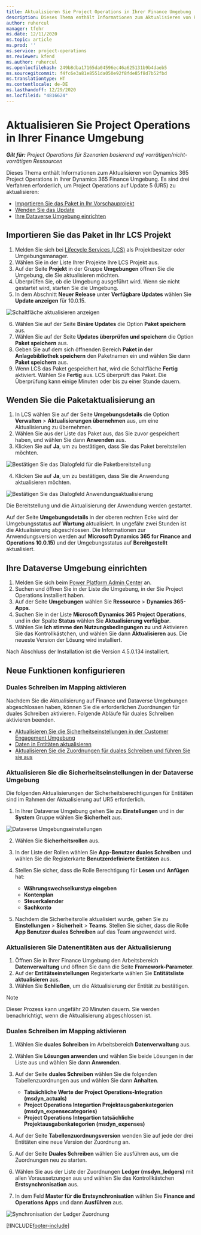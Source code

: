 ```yaml
---
title: Aktualisieren Sie Project Operations in Ihrer Finance Umgebung
description: Dieses Thema enthält Informationen zum Aktualisieren von Project Operations in Ihrer Dynamics 365 Finance Umgebung.
author: ruhercul
manager: tfehr
ms.date: 12/11/2020
ms.topic: article
ms.prod: ''
ms.service: project-operations
ms.reviewer: kfend
ms.author: ruhercul
ms.openlocfilehash: 249b8dba17165da04596ec46a625131b9b4daeb5
ms.sourcegitcommit: f4fc6e3a81e8551da050e92f8fde85f8d7b52fbd
ms.translationtype: HT
ms.contentlocale: de-DE
ms.lasthandoff: 12/29/2020
ms.locfileid: "4816624"
---
```

# <a name="update-project-operations-in-your-finance-environment"></a>Aktualisieren Sie Project Operations in Ihrer Finance Umgebung

_**Gilt für:** Project Operations für Szenarien basierend auf vorrätigen/nicht-vorrätigen Ressourcen_


Dieses Thema enthält Informationen zum Aktualisieren von Dynamics 365 Project Operations in Ihrer Dynamics 365 Finance Umgebung. Es sind drei Verfahren erforderlich, um Project Operations auf Update 5 (UR5) zu aktualisieren:

- [Importieren Sie das Paket in Ihr Vorschauprojekt](#import)
- [Wenden Sie das Update](#apply)
- [Ihre Dataverse Umgebung einrichten](#update)

## <a name="import-the-package-into-your-lcs-project"></a><a name="import">Importieren Sie das Paket in Ihr LCS Projekt</a>

1. Melden Sie sich bei [Lifecycle Services (LCS)](https://lcs.dynamics.com/) als Projektbesitzer oder Umgebungsmanager.
2. Wählen Sie in der Liste Ihrer Projekte Ihre LCS Projekt aus.
3. Auf der Seite **Projekt** in der Gruppe **Umgebungen** öffnen Sie die Umgebung, die Sie aktualisieren möchten.
4. Überprüfen Sie, ob die Umgebung ausgeführt wird. Wenn sie nicht gestartet wird, starten Sie die Umgebung.
5. In dem Abschnitt **Neuer Release** unter **Verfügbare Updates** wählen Sie **Update anzeigen** für 10.0.15.

![Schaltfläche aktualisieren anzeigen](media/view-update.png)

6. Wählen Sie auf der Seite **Binäre Updates** die Option **Paket speichern** aus.
7. Wählen Sie auf der Seite **Updates überprüfen und speichern** die Option **Paket speichern** aus.
8. Geben Sie auf dem sich öffnenden Bereich **Paket in der Anlagebibliothek speichern** den Paketnamen ein und wählen Sie dann **Paket speichern** aus.
9. Wenn LCS das Paket gespeichert hat, wird die Schaltfläche **Fertig** aktiviert. Wählen Sie **Fertig** aus. LCS überprüft das Paket. Die Überprüfung kann einige Minuten oder bis zu einer Stunde dauern.


## <a name="apply-the-package-update"></a><a name="apply"></a>Wenden Sie die Paketaktualisierung an

1. In LCS wählen Sie auf der Seite **Umgebungsdetails** die Option **Verwalten** > **Aktualisierungen übernehmen** aus, um eine Aktualisierung zu übernehmen.
2. Wählen Sie aus der Liste das Paket aus, das Sie zuvor gespeichert haben, und wählen Sie dann **Anwenden** aus.
3. Klicken Sie auf **Ja**, um zu bestätigen, dass Sie das Paket bereitstellen möchten.

![Bestätigen Sie das Dialogfeld für die Paketbereitstellung](media/confirm-package-deployment.png)

4. Klicken Sie auf **Ja**, um zu bestätigen, dass Sie die Anwendung aktualisieren möchten.

![Bestätigen Sie das Dialogfeld Anwendungsaktualisierung](media/confirm-application-update.png)

Die Bereitstellung und die Aktualisierung der Anwendung werden gestartet. 

Auf der Seite **Umgebungsdetails** in der oberen rechten Ecke wird der Umgebungsstatus auf **Wartung** aktualisiert. In ungefähr zwei Stunden ist die Aktualisierung abgeschlossen. Die Informationen zur Anwendungsversion werden auf **Microsoft Dynamics 365 for Finance and Operations 10.0.15)** und der Umgebungsstatus auf **Bereitgestellt** aktualisiert.


## <a name="update-your-dataverse-environment"></a><a name="update">Ihre Dataverse Umgebung einrichten</a>

1. Melden Sie sich beim [Power Platform Admin Center](https://admin.powerplatform.com/) an.
2. Suchen und öffnen Sie in der Liste die Umgebung, in der Sie Project Operations installiert haben.
3. Auf der Seite **Umgebungen** wählen Sie **Ressource** > **Dynamics 365-Apps**.
4. Suchen Sie in der Liste **Microsoft Dynamics 365 Project Operations**, und in der Spalte **Status** wählen Sie **Aktualisierung verfügbar**.
5. Wählen Sie **Ich stimme den Nutzungsbedingungen zu** und Aktivieren Sie das Kontrollkästchen, und wählen Sie dann **Aktualisieren** aus. Die neueste Version der Lösung wird installiert.

Nach Abschluss der Installation ist die Version 4.5.0.134 installiert.

## <a name="configure-new-features"></a>Neue Funktionen konfigurieren

### <a name="enable-dual-write-mapping"></a>Duales Schreiben im Mapping aktivieren

Nachdem Sie die Aktualisierung auf Finance und Dataverse Umgebungen abgeschlossen haben, können Sie die erforderlichen Zuordnungen für duales Schreiben aktivieren. Folgende Abläufe für duales Schreiben aktivieren beenden.

- [Aktualisieren Sie die Sicherheitseinstellungen in der Customer Engagement Umgebung](#security)
- [Daten in Entitäten aktualisieren](#refresh)
- [Aktualisieren Sie die Zuordnungen für duales Schreiben und führen Sie sie aus](#run)

### <a name="update-security-settings-on-the-dataverse-environment"></a><a name="security"></a>Aktualisieren Sie die Sicherheitseinstellungen in der Dataverse Umgebung

Die folgenden Aktualisierungen der Sicherheitsberechtigungen für Entitäten sind im Rahmen der Aktualisierung auf UR5 erforderlich.

1. In Ihrer Dataverse Umgebung gehen Sie zu **Einstellungen** und in der **System** Gruppe wählen Sie **Sicherheit** aus.

![Dataverse Umgebungseinstellungen](media/Picture21.png)

2. Wählen Sie **Sicherheitsrollen** aus.
3. In der Liste der Rollen wählen Sie **App-Benutzer duales Schreiben** und wählen Sie die Registerkarte **Benutzerdefinierte Entitäten** aus. 
4. Stellen Sie sicher, dass die Rolle Berechtigung für **Lesen** und **Anfügen** hat:

      - **Währungswechselkurstyp eingeben**
      - **Kontenplan** 
      - **Steuerkalender** 
      - **Sachkonto**

5. Nachdem die Sicherheitsrolle aktualisiert wurde, gehen Sie zu **Einstellungen** > **Sicherheit** > **Teams**. Stellen Sie sicher, dass die Rolle **App Benutzer duales Schreiben** auf das Team angewendet wird. 

### <a name="refresh-data-entities-from-the-update"></a><a name="refresh"></a>Aktualisieren Sie Datenentitäten aus der Aktualisierung

1. Öffnen Sie in Ihrer Finance Umgebung den Arbeitsbereich **Datenverwaltung** und öffnen Sie dann die Seite **Framework-Parameter**.
2. Auf der **Entitätseinstellungen** Registerkarte wählen Sie **Entitätsliste aktualisieren** aus.
3. Wählen Sie **Schließen**, um die Aktualisierung der Entität zu bestätigen.

 > [!NOTE]
 > Dieser Prozess kann ungefähr 20 Minuten dauern. Sie werden benachrichtigt, wenn die Aktualisierung abgeschlossen ist.

### <a name="update-dual-write-mappings"></a><a name="run"></a>Duales Schreiben im Mapping aktivieren

1. Wählen Sie **duales Schreiben** im Arbeitsbereich **Datenverwaltung** aus.
2. Wählen Sie **Lösungen anwenden** und wählen Sie beide Lösungen in der Liste aus und wählen Sie dann **Anwenden**.
3. Auf der Seite **duales Schreiben** wählen Sie die folgenden Tabellenzuordnungen aus und wählen Sie dann **Anhalten**.

    - **Tatsächliche Werte der Project Operations-Integration (msdyn_actuals)**
    - **Project Operations Integartion Projektausgabenkategorien (msdyn_expensecategories)**
    - **Project Operations Integartion tatsächliche Projektausgabenkategorien (msdyn_expenses)**

4. Auf der Seite **Tabellenzuordnungsversion** wenden Sie auf jede der drei Entitäten eine neue Version der Zuordnung an.
5. Auf der Seite **Duales Schreiben** wählen Sie ausführen aus, um die Zuordnungen neu zu starten.
6. Wählen Sie aus der Liste der Zuordnungen **Ledger (msdyn_ledgers)** mit allen Voraussetzungen aus und wählen Sie das Kontrollkästchen **Erstsynchronisation** aus. 
7. In dem Feld **Master für die Erstsynchronisation** wählen Sie **Finance and Operations Apps** und dann **Ausführen** aus.
 
 ![Synchronisation der Ledger Zuordnung](media/DW6.png)
 


[!INCLUDE[footer-include](../includes/footer-banner.md)]